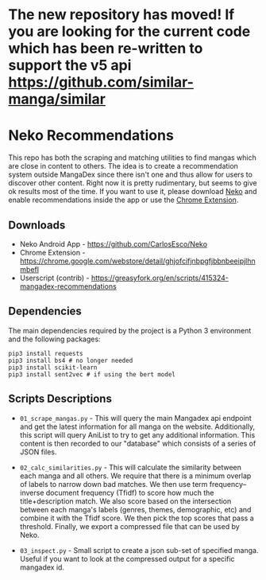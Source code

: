 
# The new repository has moved! If you are looking for the current code which has been re-written to support the v5 api https://github.com/similar-manga/similar

# Neko Recommendations

This repo has both the scraping and matching utilities to find mangas which are close in content to others.
The idea is to create a recommendation system outside MangaDex since there isn't one and thus allow for users to discover other content.
Right now it is pretty rudimentary, but seems to give ok results most of the time.
If you want to use it, please download [Neko](https://github.com/CarlosEsco/Neko) and enable recommendations inside the app or use the [Chrome Extension](https://chrome.google.com/webstore/detail/mangadex-similar-manga/ghjofcifjnbpgfjbbnbeeipjlhnmbefl).

## Downloads

* Neko Android App - https://github.com/CarlosEsco/Neko
* Chrome Extension - https://chrome.google.com/webstore/detail/ghjofcifjnbpgfjbbnbeeipjlhnmbefl
* Userscript (contrib) - https://greasyfork.org/en/scripts/415324-mangadex-recommendations


## Dependencies

The main dependencies required by the project is a Python 3 environment and the following packages:
```
pip3 install requests
pip3 install bs4 # no longer needed
pip3 install scikit-learn
pip3 install sent2vec # if using the bert model
```

## Scripts Descriptions

* `01_scrape_mangas.py` - This will query the main Mangadex api endpoint and get the latest information for all manga on the website. Additionally, this script will query AniList to try to get any additional information. This content is then recorded to our "database" which consists of a series of JSON files.
  
* `02_calc_similarities.py` - This will calculate the similarity between each manga and all others. We require that there is a minimum overlap of labels to narrow down bad matches. We then use term frequency–inverse document frequency (Tfidf) to score how much the title+description match. We also score based on the intersection between each manga's labels (genres, themes, demographic, etc) and combine it with the Tfidf score. We then pick the top scores that pass a threshold. Finally, we export a compressed file that can be used by Neko.
  
* `03_inspect.py` - Small script to create a json sub-set of specified manga. Useful if you want to look at the compressed output for a specific mangadex id.






